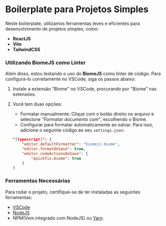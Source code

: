# Boilerplate para Projetos Simples

Neste boilerplate, utilizamos ferramentas leves e eficientes para desenvolvimento de projetos simples, como:

- **ReactJS**
- **Vite**
- **TailwindCSS**

### Utilizando BiomeJS como Linter

Além disso, estou testando o uso do **BiomeJS** como linter de código. Para configurá-lo corretamente no VSCode, siga os passos abaixo:

1. Instale a extensão "Biome" no VSCode, procurando por "Biome" nas extensões.

2. Você tem duas opções:
   - Formatar manualmente: Clique com o botão direito no arquivo e selecione _"Formatar documento com"_, escolhendo o Biome.
   - Configurar para formatar automaticamente ao salvar. Para isso, adicione o seguinte código ao seu `settings.json`:

   ```json
   "[typescript]": {
       "editor.defaultFormatter": "biomejs.biome",
       "editor.formatOnSave": true,
       "editor.codeActionsOnSave": {
           "quickfix.biome": true
       }
   }

### Ferramentas Necessárias
Para rodar o projeto, certifique-se de ter instaladas as seguintes ferramentas:

- [VSCode](https://code.visualstudio.com/)
- [NodeJS](https://nodejs.org/en)
- NPM(Vem integrado com NodeJS) ou [Yarn](https://yarnpkg.com/getting-started/install).
